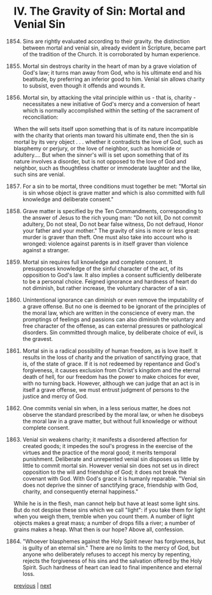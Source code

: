# IV. The Gravity of Sin: Mortal and Venial Sin

1854. Sins are rightly evaluated according to their gravity. the distinction between mortal and venial sin, already evident in Scripture, became part of the tradition of the Church. It is corroborated by human experience.

1855. Mortal sin destroys charity in the heart of man by a grave violation of God's law; it turns man away from God, who is his ultimate end and his beatitude, by preferring an inferior good to him. Venial sin allows charity to subsist, even though it offends and wounds it.

1856. Mortal sin, by attacking the vital principle within us - that is, charity - necessitates a new initiative of God's mercy and a conversion of heart which is normally accomplished within the setting of the sacrament of reconciliation:

When the will sets itself upon something that is of its nature incompatible with the charity that orients man toward his ultimate end, then the sin is mortal by its very object . . . whether it contradicts the love of God, such as blasphemy or perjury, or the love of neighbor, such as homicide or adultery.... But when the sinner's will is set upon something that of its nature involves a disorder, but is not opposed to the love of God and neighbor, such as thoughtless chatter or immoderate laughter and the like, such sins are venial.

1857. For a sin to be mortal, three conditions must together be met: "Mortal sin is sin whose object is grave matter and which is also committed with full knowledge and deliberate consent."

1858. Grave matter is specified by the Ten Commandments, corresponding to the answer of Jesus to the rich young man: "Do not kill, Do not commit adultery, Do not steal, Do not bear false witness, Do not defraud, Honor your father and your mother." The gravity of sins is more or less great: murder is graver than theft. One must also take into account who is wronged: violence against parents is in itself graver than violence against a stranger.

1859. Mortal sin requires full knowledge and complete consent. It presupposes knowledge of the sinful character of the act, of its opposition to God's law. It also implies a consent sufficiently deliberate to be a personal choice. Feigned ignorance and hardness of heart do not diminish, but rather increase, the voluntary character of a sin.

1860. Unintentional ignorance can diminish or even remove the imputability of a grave offense. But no one is deemed to be ignorant of the principles of the moral law, which are written in the conscience of every man. the promptings of feelings and passions can also diminish the voluntary and free character of the offense, as can external pressures or pathological disorders. Sin committed through malice, by deliberate choice of evil, is the gravest.

1861. Mortal sin is a radical possibility of human freedom, as is love itself. It results in the loss of charity and the privation of sanctifying grace, that is, of the state of grace. If it is not redeemed by repentance and God's forgiveness, it causes exclusion from Christ's kingdom and the eternal death of hell, for our freedom has the power to make choices for ever, with no turning back. However, although we can judge that an act is in itself a grave offense, we must entrust judgment of persons to the justice and mercy of God.

1862. One commits venial sin when, in a less serious matter, he does not observe the standard prescribed by the moral law, or when he disobeys the moral law in a grave matter, but without full knowledge or without complete consent.

1863. Venial sin weakens charity; it manifests a disordered affection for created goods; it impedes the soul's progress in the exercise of the virtues and the practice of the moral good; it merits temporal punishment. Deliberate and unrepented venial sin disposes us little by little to commit mortal sin. However venial sin does not set us in direct opposition to the will and friendship of God; it does not break the covenant with God. With God's grace it is humanly reparable. "Venial sin does not deprive the sinner of sanctifying grace, friendship with God, charity, and consequently eternal happiness."

While he is in the flesh, man cannot help but have at least some light sins. But do not despise these sins which we call "light": if you take them for light when you weigh them, tremble when you count them. A number of light objects makes a great mass; a number of drops fills a river; a number of grains makes a heap. What then is our hope? Above all, confession.

1864. "Whoever blasphemes against the Holy Spirit never has forgiveness, but is guilty of an eternal sin." There are no limits to the mercy of God, but anyone who deliberately refuses to accept his mercy by repenting, rejects the forgiveness of his sins and the salvation offered by the Holy Spirit. Such hardness of heart can lead to final impenitence and eternal loss.

[previous](https://github.com/Tenari/non-fiction/blob/master/catechism/__P6B.md) | [next](https://github.com/Tenari/non-fiction/blob/master/catechism/__P6D.md)